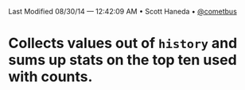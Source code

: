 Last Modified 08/30/14 — 12:42:09 AM • Scott Haneda • [@cometbus](https://twitter.com/cometbus)

# Collects values out of `history` and sums up stats on the top ten used with counts.
